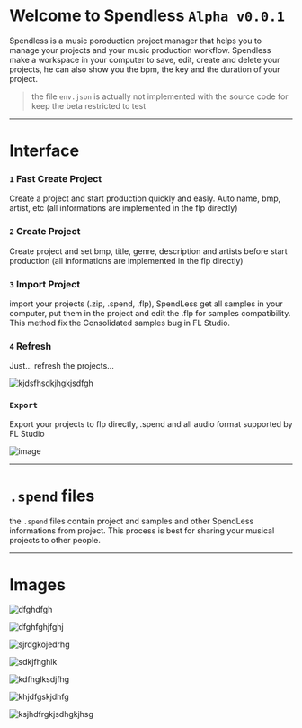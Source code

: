 # Welcome to Spendless `Alpha v0.0.1`

Spendless is a music poroduction project manager that helps you to manage your projects and your music production workflow.
Spendless make a workspace in your computer to save, edit, create and delete your projects, he can also show you the bpm, the key and the duration of your project.

> the file `env.json` is actually not implemented with the source code for keep the beta restricted to test

---

# Interface
### `1` Fast Create Project
Create a project and start production quickly and easly. Auto name, bmp, artist, etc (all informations are implemented in the flp directly)

### `2` Create Project
Create project and set bmp, title, genre, description and artists before start production (all informations are implemented in the flp directly)

### `3` Import Project
import your  projects (.zip, .spend, .flp), SpendLess get all samples in your computer, put them in the project and edit the .flp for samples compatibility.
This method fix the Consolidated samples bug in FL Studio.

### `4` Refresh
Just... refresh the projects...

![kjdsfhsdkjhgkjsdfgh](https://user-images.githubusercontent.com/62458713/197154545-fb186326-ec84-4aae-b66c-e5d0f1348247.png)

### `Export`
Export your projects to flp directly, .spend and all audio format supported by FL Studio

![image](https://user-images.githubusercontent.com/62458713/197156166-1508bdb6-951d-4d20-8d34-27fcf0ac2eca.png)

---

# `.spend` files
the `.spend` files contain project and samples and other SpendLess informations from project.
This process is best for sharing your musical projects to other people.

---

# Images
![dfghdfgh](https://user-images.githubusercontent.com/62458713/197154526-dd6b80aa-786c-47f6-93d2-ccfbd4620b09.png)

![dfghfghjfghj](https://user-images.githubusercontent.com/62458713/197154528-90628e7e-b87b-41af-9b39-774c1ec5a8e1.png)

![sjrdgkojedrhg](https://user-images.githubusercontent.com/62458713/197154531-42697ba6-2dc1-4b52-bfb0-50ebed2c60c4.png)

![sdkjfhghlk](https://user-images.githubusercontent.com/62458713/197154536-a1b3dc92-2eb8-43ad-9f61-9e6dc3a093b9.png)

![kdfhglksdjfhg](https://user-images.githubusercontent.com/62458713/197154539-05a28c18-b0a7-461e-8868-c89ab1fe12e8.png)

![khjdfgskjdhfg](https://user-images.githubusercontent.com/62458713/197154541-86001abd-f2db-4ee9-8873-f206e5af38e9.png)

![ksjhdfrgkjsdhgkjhsg](https://user-images.githubusercontent.com/62458713/197154543-c81e3693-232c-4d37-87ff-be7b07ef6db8.png)
